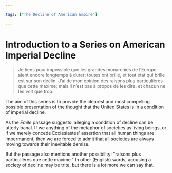```yaml
---

tags: ["The Decline of American Empire"]

---
```


# Introduction to a Series on American Imperial Decline

> Je tiens pour impossible que les grandes monarchies de l’Europe aient encore longtemps à durer: toutes ont brillé, et tout état qui brille est sur son déclin. J’ai de mon opinion des raisons plus particulières que cette maxime; mais il n’est pas à propos de les dire, et chacun ne les voit que trop.

The aim of this series is to provide the clearest and most compelling possible presentation of the thought that the United States is in a condition of imperial decline.

As the *Emile* passage suggests: alleging a condition of decline can be utterly banal. If we anything of the metaphor of societies as living beings, or if we merely concede Ecclesiastes' assertion that all human things are impermanent, then we are forced to admit that all societies are always moving towards their inevitable demise.

But the passage also mentions another possibility: "raisons plus particulières que cette maxime." In other (English) words, accusing a society of decline may be trite, but there is a lot more we can say that. 


